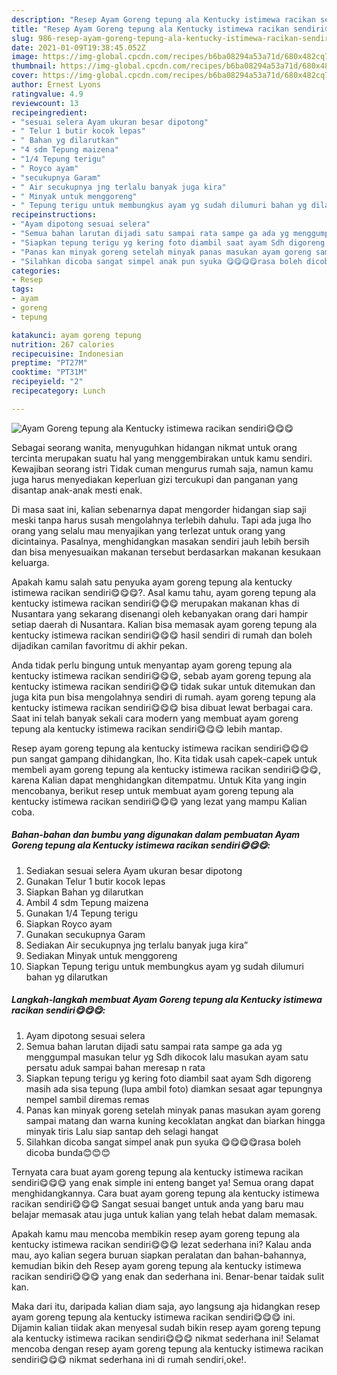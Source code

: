 ```yaml
---
description: "Resep Ayam Goreng tepung ala Kentucky istimewa racikan sendiri😋😋😋 yang enak Untuk Jualan"
title: "Resep Ayam Goreng tepung ala Kentucky istimewa racikan sendiri😋😋😋 yang enak Untuk Jualan"
slug: 986-resep-ayam-goreng-tepung-ala-kentucky-istimewa-racikan-sendiri-yang-enak-untuk-jualan
date: 2021-01-09T19:38:45.052Z
image: https://img-global.cpcdn.com/recipes/b6ba08294a53a71d/680x482cq70/ayam-goreng-tepung-ala-kentucky-istimewa-racikan-sendiri😋😋😋-foto-resep-utama.jpg
thumbnail: https://img-global.cpcdn.com/recipes/b6ba08294a53a71d/680x482cq70/ayam-goreng-tepung-ala-kentucky-istimewa-racikan-sendiri😋😋😋-foto-resep-utama.jpg
cover: https://img-global.cpcdn.com/recipes/b6ba08294a53a71d/680x482cq70/ayam-goreng-tepung-ala-kentucky-istimewa-racikan-sendiri😋😋😋-foto-resep-utama.jpg
author: Ernest Lyons
ratingvalue: 4.9
reviewcount: 13
recipeingredient:
- "sesuai selera Ayam ukuran besar dipotong"
- " Telur 1 butir kocok lepas"
- " Bahan yg dilarutkan"
- "4 sdm Tepung maizena"
- "1/4 Tepung terigu"
- " Royco ayam"
- "secukupnya Garam"
- " Air secukupnya jng terlalu banyak juga kira"
- " Minyak untuk menggoreng"
- " Tepung terigu untuk membungkus ayam yg sudah dilumuri bahan yg dilarutkan"
recipeinstructions:
- "Ayam dipotong sesuai selera"
- "Semua bahan larutan dijadi satu sampai rata sampe ga ada yg menggumpal masukan telur yg Sdh dikocok lalu masukan ayam satu persatu aduk sampai bahan meresap n rata"
- "Siapkan tepung terigu yg kering foto diambil saat ayam Sdh digoreng masih ada sisa tepung (lupa ambil foto) diamkan sesaat agar tepungnya nempel sambil diremas remas"
- "Panas kan minyak goreng setelah minyak panas masukan ayam goreng sampai matang dan warna kuning kecoklatan angkat dan biarkan hingga minyak tiris Lalu siap santap deh selagi hangat"
- "Silahkan dicoba sangat simpel anak pun syuka 😋😋😋😋rasa boleh dicoba bunda😊😊😊"
categories:
- Resep
tags:
- ayam
- goreng
- tepung

katakunci: ayam goreng tepung 
nutrition: 267 calories
recipecuisine: Indonesian
preptime: "PT27M"
cooktime: "PT31M"
recipeyield: "2"
recipecategory: Lunch

---
```



![Ayam Goreng tepung ala Kentucky istimewa racikan sendiri😋😋😋](https://img-global.cpcdn.com/recipes/b6ba08294a53a71d/680x482cq70/ayam-goreng-tepung-ala-kentucky-istimewa-racikan-sendiri😋😋😋-foto-resep-utama.jpg)

Sebagai seorang wanita, menyuguhkan hidangan nikmat untuk orang tercinta merupakan suatu hal yang menggembirakan untuk kamu sendiri. Kewajiban seorang istri Tidak cuman mengurus rumah saja, namun kamu juga harus menyediakan keperluan gizi tercukupi dan panganan yang disantap anak-anak mesti enak.

Di masa  saat ini, kalian sebenarnya dapat mengorder hidangan siap saji meski tanpa harus susah mengolahnya terlebih dahulu. Tapi ada juga lho orang yang selalu mau menyajikan yang terlezat untuk orang yang dicintainya. Pasalnya, menghidangkan masakan sendiri jauh lebih bersih dan bisa menyesuaikan makanan tersebut berdasarkan makanan kesukaan keluarga. 



Apakah kamu salah satu penyuka ayam goreng tepung ala kentucky istimewa racikan sendiri😋😋😋?. Asal kamu tahu, ayam goreng tepung ala kentucky istimewa racikan sendiri😋😋😋 merupakan makanan khas di Nusantara yang sekarang disenangi oleh kebanyakan orang dari hampir setiap daerah di Nusantara. Kalian bisa memasak ayam goreng tepung ala kentucky istimewa racikan sendiri😋😋😋 hasil sendiri di rumah dan boleh dijadikan camilan favoritmu di akhir pekan.

Anda tidak perlu bingung untuk menyantap ayam goreng tepung ala kentucky istimewa racikan sendiri😋😋😋, sebab ayam goreng tepung ala kentucky istimewa racikan sendiri😋😋😋 tidak sukar untuk ditemukan dan juga kita pun bisa mengolahnya sendiri di rumah. ayam goreng tepung ala kentucky istimewa racikan sendiri😋😋😋 bisa dibuat lewat berbagai cara. Saat ini telah banyak sekali cara modern yang membuat ayam goreng tepung ala kentucky istimewa racikan sendiri😋😋😋 lebih mantap.

Resep ayam goreng tepung ala kentucky istimewa racikan sendiri😋😋😋 pun sangat gampang dihidangkan, lho. Kita tidak usah capek-capek untuk membeli ayam goreng tepung ala kentucky istimewa racikan sendiri😋😋😋, karena Kalian dapat menghidangkan ditempatmu. Untuk Kita yang ingin mencobanya, berikut resep untuk membuat ayam goreng tepung ala kentucky istimewa racikan sendiri😋😋😋 yang lezat yang mampu Kalian coba.

<!--inarticleads1-->

##### Bahan-bahan dan bumbu yang digunakan dalam pembuatan Ayam Goreng tepung ala Kentucky istimewa racikan sendiri😋😋😋:

1. Sediakan sesuai selera Ayam ukuran besar dipotong
1. Gunakan  Telur 1 butir kocok lepas
1. Siapkan  Bahan yg dilarutkan
1. Ambil 4 sdm Tepung maizena
1. Gunakan 1/4 Tepung terigu
1. Siapkan  Royco ayam
1. Gunakan secukupnya Garam
1. Sediakan  Air secukupnya jng terlalu banyak juga kira”
1. Sediakan  Minyak untuk menggoreng
1. Siapkan  Tepung terigu untuk membungkus ayam yg sudah dilumuri bahan yg dilarutkan




<!--inarticleads2-->

##### Langkah-langkah membuat Ayam Goreng tepung ala Kentucky istimewa racikan sendiri😋😋😋:

1. Ayam dipotong sesuai selera
1. Semua bahan larutan dijadi satu sampai rata sampe ga ada yg menggumpal masukan telur yg Sdh dikocok lalu masukan ayam satu persatu aduk sampai bahan meresap n rata
1. Siapkan tepung terigu yg kering foto diambil saat ayam Sdh digoreng masih ada sisa tepung (lupa ambil foto) diamkan sesaat agar tepungnya nempel sambil diremas remas
1. Panas kan minyak goreng setelah minyak panas masukan ayam goreng sampai matang dan warna kuning kecoklatan angkat dan biarkan hingga minyak tiris Lalu siap santap deh selagi hangat
1. Silahkan dicoba sangat simpel anak pun syuka 😋😋😋😋rasa boleh dicoba bunda😊😊😊




Ternyata cara buat ayam goreng tepung ala kentucky istimewa racikan sendiri😋😋😋 yang enak simple ini enteng banget ya! Semua orang dapat menghidangkannya. Cara buat ayam goreng tepung ala kentucky istimewa racikan sendiri😋😋😋 Sangat sesuai banget untuk anda yang baru mau belajar memasak atau juga untuk kalian yang telah hebat dalam memasak.

Apakah kamu mau mencoba membikin resep ayam goreng tepung ala kentucky istimewa racikan sendiri😋😋😋 lezat sederhana ini? Kalau anda mau, ayo kalian segera buruan siapkan peralatan dan bahan-bahannya, kemudian bikin deh Resep ayam goreng tepung ala kentucky istimewa racikan sendiri😋😋😋 yang enak dan sederhana ini. Benar-benar taidak sulit kan. 

Maka dari itu, daripada kalian diam saja, ayo langsung aja hidangkan resep ayam goreng tepung ala kentucky istimewa racikan sendiri😋😋😋 ini. Dijamin kalian tiidak akan menyesal sudah bikin resep ayam goreng tepung ala kentucky istimewa racikan sendiri😋😋😋 nikmat sederhana ini! Selamat mencoba dengan resep ayam goreng tepung ala kentucky istimewa racikan sendiri😋😋😋 nikmat sederhana ini di rumah sendiri,oke!.

